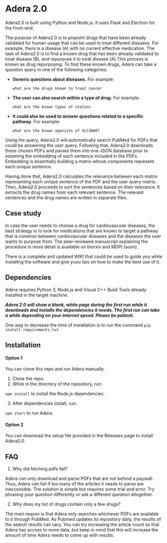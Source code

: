 
# Adera 2.0

Adera2.0 is built using Python and Node.js. It uses Flask and Electron for the front-end.

The purpose of Adera2.0 is to pinpoint drugs that have been already validated for human usage that can be used to treat different diseases. For example, there is a disease (A) with no current effective medication. The task of Adera2.0 is to find a known drug that has been already validated to treat disease (B), and repurpose it to treat disease (A).This process is known as drug repurposing. To find these known drugs, Adera can take a question query in one of the following categories:

- **Generic questions about diseases.** For example: 
    
    `what are the drugs known to treat cancer`
- **The user can also search within a type of drug.** For example: 

    `what are the known types of statins`
- **It could also be used to answer questions related to a specific pathway.** For example: 
    
    `what are the known agonists of SLC38A6?`


Using the query, Adera2.0 will automatically search PubMed for PDFs that could be answering the user query. Following that, Adera2.0 downloads these chosen PDFs and parses them into one JSON database prior to estaming the embedding of each sentence included in the PDFs. Embedding is essentially building a matrix whose components represent each unique sentence.

Having done that, Adera2.0 calculates the relevance between each matrix representing each unique sentence of the PDF and the user query matrix. Then, Adera2.0 proceeds to sort the sentences based on their relevance. It extracts the drug names from each relevant sentence. The relevant sentences and the drug names are written in separate files.

## Case study
In case the user needs to choose a drug for cardiovascular diseases, the best strategy is to look for medications that are known to target a pathway that is common between cardiovascular diseases and the diseases the user wants to purpose from. The peer-reviewed manuscript explaining the procedure in more detail is available on biorxiv and MDPI (soon).

There is a complete and updated WIKI that could be used to guide you while installing the software and give yuou tips on how to make the best use of it.

## Dependencies

Adera requires Python 3, Node.js and Visual C++ Build Tools already installed in the target machine. 
 
***Adera 2.0 will show a blank, white page during the first run while it downloads and installs the dependencies it needs. The first run can take a while depending on your internet speed. Please be patient.***

One way to decrease the time of installation is to run the command
`pip install requirements.txt`

## Installation

#### Option 1

You can clone this repo and run Adera manually. 

1. Clone the repo.
2. While in the directory of the repository, run:

`npm install` to install the Node.js dependencies.

3. After dependencies install, run:

`npm start` to run Adera.


#### Option 2

You can download the setup file provided in the Releases page to install Adera2.0. 

## FAQ

1) Why did fetching pdfs fail?

Adera can only download and parse PDFs that are not behind a paywall. Thus, Adera can fail if too many of the articles it needs to parse are inaccessible. The solution is simple but requires some trial and error. Try phrasing your question differently or ask a different question altogether. 

2) Why does my list of drugs contain only a few drugs?

The main reason is that Adera only searches whichever PDFs are available to it through PubMed.  As Pubmed updates its repository daily, the results of the search results can vary. You can try increasing the article count so that Adera has access to more data, but keep in mind that this will increase the amount of time Adera needs to come up with results. 
